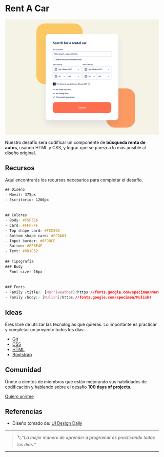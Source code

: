 # Rent A Car 

![rent a car](./img/58-day.png)

Nuestro desafío será codificar un componente de **búsqueda renta de autos**, usando HTML y CSS, y lograr que se parezca lo más posible al diseño original.

## Recursos

Aquí encontrarás los recursos necesarios para completar el desafío.

```css
## Diseño
- Móvil: 375px
- Escritorio: 1200px


## Colores
- Body: #F5F3E6
- Card: #FFFFFF
- Top shape card: #FCC863
- Bottom shape card: #FC9A63
- Input border: #8F9DCE
- Button: #FE6F4F
- Text: #0D1C52

## Tipografía
### Body
- Font size: 16px


### Fonts
- Family (title): [Merriweather](https://fonts.google.com/specimen/Merriweather)
- Family (body): [Mulish](https://fonts.google.com/specimen/Mulish)
```

## Ideas

Eres libre de utilizar las tecnologías que quieras. Lo importante es practicar y completar un proyecto todos los días:

- [Git](https://git-scm.com/)
- [CSS](https://www.w3schools.com/css/default.asp)
- [HTML](https://www.w3schools.com/html/default.asp)
- [Bootstrap](https://getbootstrap.com/)

## Comunidad

Únete a cientos de miembros que están mejorando sus habilidades de codificación y hablando sobre el desafío **100 days of projects**.

<a href="https://chat.whatsapp.com/LDaK0dksr8f7FbsTWSf0ww" class="btn">
  Quiero unirme
</a>


## Referencias

- Diseño tomado de: [UI Design Daily](https://www.uidesigndaily.com/posts/figma-rent-a-car-ui-design-card-search-day-1579)

---

> 🏷️"_La mejor manera de aprender a programar es practicando todos los días."_  

---